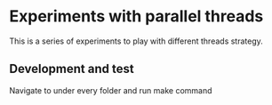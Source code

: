 # Experiments with parallel threads

This is a series of experiments to play with different threads strategy.

## Development and test

Navigate to under every folder and run make command
